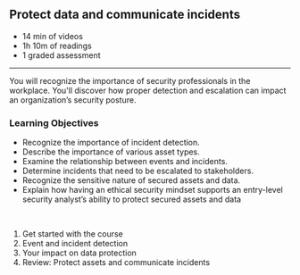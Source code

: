 ## Protect data and communicate incidents 

- 14 min of videos
- 1h 10m of readings
- 1 graded assessment

<hr>

You will recognize the importance of security professionals in the workplace. You'll discover how proper detection and escalation can impact an organization’s security posture.
<br>

### Learning Objectives

- Recognize the importance of incident detection.
- Describe the importance of various asset types.
- Examine the relationship between events and incidents.
- Determine incidents that need to be escalated to stakeholders.
- Recognize the sensitive nature of secured assets and data.
- Explain how having an ethical security mindset supports an entry-level security analyst’s ability to protect secured assets and data

<br>

1. Get started with the course
2. Event and incident detection
3. Your impact on data protection
4. Review: Protect assets and communicate incidents
